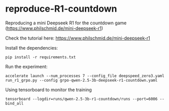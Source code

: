 # reproduce-R1-countdown
Reproducing a mini Deepseek R1 for the countdown game (https://www.philschmid.de/mini-deepseek-r1)

Check the tutorial here: https://www.philschmid.de/mini-deepseek-r1

Install the dependencies:
```
pip install -r requirements.txt
```

Run the experiment: 
```
accelerate launch --num_processes 7 --config_file deepspeed_zero3.yaml run_r1_grpo.py --config grpo-qwen-2.5-3b-deepseek-r1-countdown.yaml
```

Using tensorboard to monitor the training
```
tensorboard --logdir=runs/qwen-2.5-3b-r1-countdown/runs --port=6006 --bind_all 
```